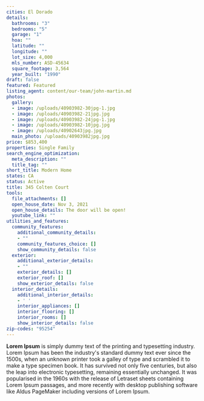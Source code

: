 ```yaml
---
cities: El Dorado
details:
  bathrooms: "3"
  bedrooms: "5"
  garage: "1"
  hoa: ""
  latitude: ""
  longitude: ""
  lot_size: 4,000
  mls_number: ASD-45634
  square_footage: 3,564
  year_built: "1990"
draft: false
featured: Featured
listing_agent: content/our-team/john-martin.md
photos:
  gallery:
  - image: /uploads/40903982-30jpg-1.jpg
  - image: /uploads/40903982-21jpg.jpg
  - image: /uploads/40903982-24jpg-1.jpg
  - image: /uploads/40903982-10jpg.jpg
  - image: /uploads/40902643jpg.jpg
  main_photo: /uploads/40903982jpg.jpg
price: $853,400
properties: Single Family
search_engine_optimization:
  meta_description: ""
  title_tag: ""
short_title: Modern Home
states: CA
status: Active
title: 345 Colten Court
tools:
  file_attachments: []
  open_house_date: Nov 3, 2021
  open_house_details: The door will be open!
  youtube_link: ""
utilities_and_features:
  community_features:
    additional_community_details:
    - ""
    community_features_choice: []
    show_community_details: false
  exterior:
    additional_exterior_details:
    - ""
    exterior_details: []
    exterior_roof: []
    show_exterior_details: false
  interior_details:
    additional_interior_details:
    - ' '
    interior_appliances: []
    interior_flooring: []
    interior_rooms: []
    show_interior_details: false
zip-codes: "95254"
---
```


**Lorem Ipsum**&nbsp;is simply dummy text of the printing and typesetting industry. Lorem Ipsum has been the industry's standard dummy text ever since the 1500s, when an unknown printer took a galley of type and scrambled it to make a type specimen book. It has survived not only five centuries, but also the leap into electronic typesetting, remaining essentially unchanged. It was popularised in the 1960s with the release of Letraset sheets containing Lorem Ipsum passages, and more recently with desktop publishing software like Aldus PageMaker including versions of Lorem Ipsum.
